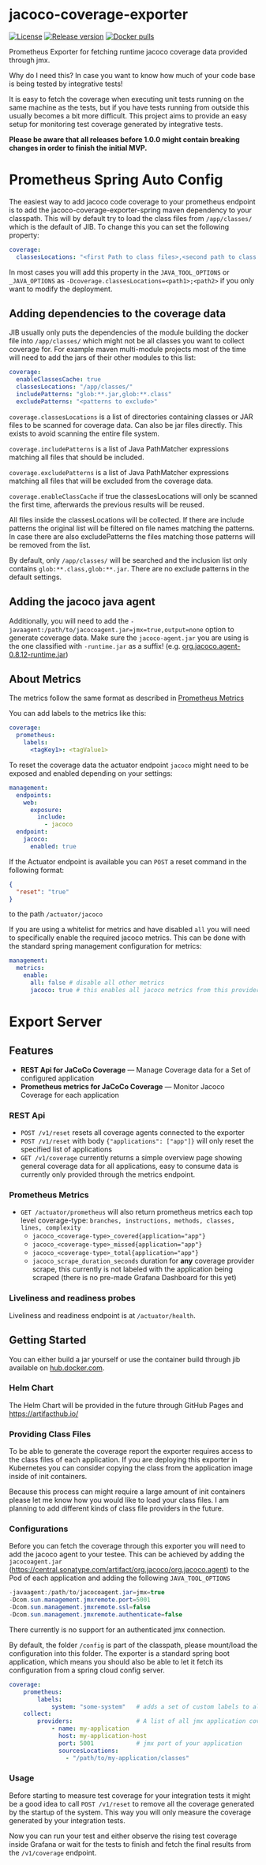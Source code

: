 # jacoco-coverage-exporter
[![License](https://img.shields.io/badge/License-Apache%202.0-blue.svg)](https://github.com/mrcdnk/jacoco-coverage-exporter/blob/master/LICENSE)
[![Release version](https://img.shields.io/github/v/release/mrcdnk/jacoco-coverage-exporter)](https://github.com/mrcdnk/jacoco-coverage-exporter/releases)
[![Docker pulls](https://img.shields.io/docker/pulls/mrcdnk/jacoco-coverage-exporter)](https://hub.docker.com/r/mrcdnk/jacoco-coverage-exporter)

Prometheus Exporter for fetching runtime jacoco coverage data provided through jmx.


Why do I need this? In case you want to know how much of your code base is being tested by integrative tests! 

It is easy to fetch the coverage when executing unit tests running on the same machine as the tests, but if you have tests running from outside this usually becomes a bit more difficult.
This project aims to provide an easy setup for monitoring test coverage generated by integrative tests.


**Please be aware that all releases before 1.0.0 might contain breaking changes in order to finish the initial MVP.**

# Prometheus Spring Auto Config

The easiest way to add jacoco code coverage to your prometheus endpoint is to add the jacoco-coverage-exporter-spring maven dependency to your classpath.
This will by default try to load the class files from `/app/classes/` which is the default of JIB. To change this you can set the following property:

```Yaml
coverage:
  classesLocations: "<first Path to class files>,<second path to class files>"
```
In most cases you will add this property in the `JAVA_TOOL_OPTIONS` or `_JAVA_OPTIONS` as `-Dcoverage.classesLocations=<path1>;<path2>` if you only want to modify the deployment.

## Adding dependencies to the coverage data
JIB usually only puts the dependencies of the module building the docker file into `/app/classes/` which might not be all classes you want to collect coverage for.
For example maven multi-module projects most of the time will need to add the jars of their other modules to this list:

```Yaml
coverage:
  enableClassesCache: true
  classesLocations: "/app/classes/"
  includePatterns: "glob:**.jar,glob:**.class"
  excludePatterns: "<patterns to exclude>"
```

`coverage.classesLocations` is a list of directories containing classes or JAR files to be scanned for coverage data. Can also be jar files directly. This exists to avoid scanning the entire file system.

`coverage.includePatterns` is a list of Java PathMatcher expressions matching all files that should be included.

`coverage.excludePatterns` is a list of Java PathMatcher expressions matching all files that will be excluded from the coverage data.

`coverage.enableClassCache` if true the classesLocations will only be scanned the first time, afterwards the previous results will be reused.

All files inside the classesLocations will be collected. If there are include patterns the original list will be filtered on file names matching the patterns. In case there are also excludePatterns the files matching those patterns will be removed from the list.

By default, only `/app/classes/` will be searched and the inclusion list only contains `glob:**.class,glob:**.jar`. There are no exclude patterns in the default settings.

## Adding the jacoco java agent

Additionally, you will need to add the `-javaagent:/path/to/jacocoagent.jar=jmx=true,output=none` option to generate coverage data.
Make sure the `jacoco-agent.jar` you are using is the one classified with `-runtime.jar` as a suffix! (e.g. [org.jacoco.agent-0.8.12-runtime.jar](https://repo1.maven.org/maven2/org/jacoco/org.jacoco.agent/0.8.12/org.jacoco.agent-0.8.12-runtime.jar))


## About Metrics
The metrics follow the same format as described in [Prometheus Metrics](#prometheus-metrics)

You can add labels to the metrics like this:

```Yaml
coverage:
  prometheus:
    labels:
      <tagKey1>: <tagValue1>
```

To reset the coverage data the actuator endpoint `jacoco` might need to be exposed and enabled depending on your settings:

```Yaml
management:
  endpoints:
    web:
      exposure:
        include:
          - jacoco
  endpoint:
    jacoco:
      enabled: true
```
If the Actuator endpoint is available you can `POST` a reset command in the following format:

```Json
{
  "reset": "true"
}
```

to the path `/actuator/jacoco`

If you are using a whitelist for metrics and have disabled `all` you will need to specifically enable the required jacoco metrics. This can be done with the standard spring management configuration for metrics:

```Yaml
management:
  metrics:
    enable:
      all: false # disable all other metrics
      jacoco: true # this enables all jacoco metrics from this provider
```

# Export Server

## Features
* **REST Api for JaCoCo Coverage** — Manage Coverage data for a Set of configured application
* **Prometheus metrics for JaCoCo Coverage** — Monitor Jacoco Coverage for each application

### REST Api
* `POST /v1/reset` resets all coverage agents connected to the exporter
* `POST /v1/reset` with body `{"applications": ["app"]}` will only reset the specified list of applications
* `GET /v1/coverage` currently returns a simple overview page showing general coverage data for all applications, easy to consume data is currently only provided through the metrics endpoint.

### Prometheus Metrics

* `GET /actuator/prometheus` will also return prometheus metrics each top level coverage-type: `branches, instructions, methods, classes, lines, complexity`
  * `jacoco_<coverage-type>_covered{application="app"}`
  * `jacoco_<coverage-type>_missed{application="app"}`
  * `jacoco_<coverage-type>_total{application="app"}`
  * `jacoco_scrape_duration_seconds` duration for **any** coverage provider scrape, this currently is not labeled with the application being scraped
(there is no pre-made Grafana Dashboard for this yet)

### Liveliness and readiness probes
Liveliness and readiness endpoint is at `/actuator/health`.

## Getting Started

You can either build a jar yourself or use the container build through jib available on [hub.docker.com](https://hub.docker.com/r/mrcdnk/jacoco-coverage-exporter). 

### Helm Chart

The Helm Chart will be provided in the future through GitHub Pages and https://artifacthub.io/

### Providing Class Files

To be able to generate the coverage report the exporter requires access to the class files of each application.
If you are deploying this exporter in Kubernetes you can consider copying the class from the application image inside of init containers.

Because this process can might require a large amount of init containers please let me know how you would like to load your class files. 
I am planning to add different kinds of class file providers in the future.

### Configurations

Before you can fetch the coverage through this exporter you will need to add the jacoco agent to your testee. 
This can be achieved by adding the `jacocoagent.jar` (https://central.sonatype.com/artifact/org.jacoco/org.jacoco.agent) to the Pod of each application and adding the following `JAVA_TOOL_OPTIONS`

```Java
-javaagent:/path/to/jacocoagent.jar=jmx=true 
-Dcom.sun.management.jmxremote.port=5001 
-Dcom.sun.management.jmxremote.ssl=false 
-Dcom.sun.management.jmxremote.authenticate=false
```

There currently is no support for an authenticated jmx connection.

By default, the folder `/config` is part of the classpath, please mount/load the configuration into this folder.
The exporter is a standard spring boot application, which means you should also be able to let it fetch its configuration from a spring cloud config server.

```YAML
coverage: 
    prometheus:
        labels:
            system: "some-system"   # adds a set of custom labels to all jacoco metrics
    collect:
        providers:                  # A list of all jmx application coverage providers
            - name: my-application
              host: my-application-host
              port: 5001            # jmx port of your application
              sourcesLocations:
                - "/path/to/my-application/classes"
```

### Usage

Before starting to measure test coverage for your integration tests it might be a good idea to call `POST /v1/reset` to remove all the coverage generated by the startup of the system.
This way you will only measure the coverage generated by your integration tests.

Now you can run your test and either observe the rising test coverage inside Grafana or wait for the tests to finish and fetch the final results from the `/v1/coverage` endpoint.
